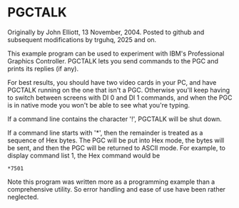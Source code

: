 # PGCTALK

Originally by John Elliott, 13 November, 2004.
Posted to github and subsequent modifications by trguhq, 2025 and on.

This example program can be used to experiment with IBM's 
Professional Graphics Controller. PGCTALK lets you send commands to
the PGC and prints its replies (if any).

For best results, you should have two video cards in your PC, and have 
PGCTALK running on the one that isn't a PGC. Otherwise you'll keep having 
to switch between screens with DI 0 and DI 1 commands, and when the PGC 
is in native mode you won't be able to see what you're typing.

If a command line contains the character '!', PGCTALK will be shut down.

If a command line starts with '*', then the remainder is treated as a 
sequence of Hex bytes. The PGC will be put into Hex mode, the bytes will
be sent, and then the PGC will be returned to ASCII mode. For example, to 
display command list 1, the Hex command would be

```*7501```

Note this program was written more as a programming example
than a comprehensive utility. So error handling and ease of use have
been rather neglected.
